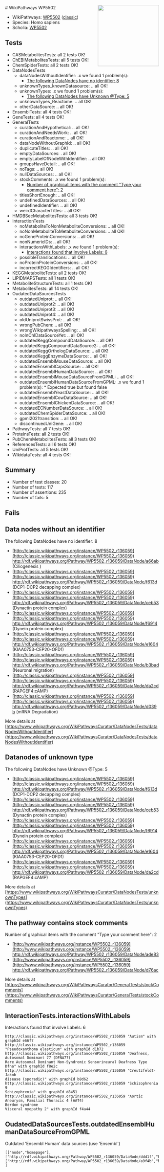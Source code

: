 <img style="float: right; width: 200px" src="https://upload.wikimedia.org/wikipedia/commons/thumb/8/83/Wplogo_with_text_500.png/640px-Wplogo_with_text_500.png" />
# WikiPathways WP5502

* WikiPathways: [WP5502](https://wikipathways.org/pathways/WP5502) ([classic](https://classic.wikipathways.org/instance/WP5502))
* Species: Homo sapiens
* Scholia: [WP5502](https://scholia.toolforge.org/wikipathways/WP5502)
## Tests
* CASMetabolitesTests: all 2 tests OK!
* ChEBIMetabolitesTests: all 5 tests OK!
* ChemSpiderTests: all 2 tests OK!
* DataNodesTests
    * dataNodesWithoutIdentifier: .x we found 1 problem(s):
        * [The following DataNodes have no identifier: 8](#d2d32fa7)
    * unknownTypes_knownDatasource: .. all OK!
    * unknownTypes: .x we found 1 problem(s):
        * [The following DataNodes have Unknown @Type: 5](#839973e3)
    * unknownTypes_Reactome: .. all OK!
    * otherDataSource: .. all OK!
* EnsemblTests: all 4 tests OK!
* GeneTests: all 4 tests OK!
* GeneralTests
    * curationAndHypothetical: .. all OK!
    * curationAndNeedsWork: .. all OK!
    * curationAndReactome: .. all OK!
    * dataNodeWithoutGraphId: .. all OK!
    * duplicateTitles: .. all OK!
    * emptyDataSources: . all OK!
    * emptyLabelOfNodeWithIdentifier: .. all OK!
    * groupsHaveDetail: .. all OK!
    * noTags: .. all OK!
    * nullDataSources: .. all OK!
    * stockComments: .x we found 1 problem(s):
        * [Number of graphical items with the comment "Type your comment here": 2](#6f4bfb2a)
    * titlesShortEnough: .. all OK!
    * undefinedDataSources: .. all OK!
    * undefinedIdentifier: .. all OK!
    * weirdCharacterTitles: .. all OK!
* HMDBSecMetabolitesTests: all 3 tests OK!
* InteractionTests
    * noMetaboliteToNonMetaboliteConversions: .. all OK!
    * noNonMetaboliteToMetaboliteConversions: .. all OK!
    * noGeneProteinConversions: .. all OK!
    * nonNumericIDs: .. all OK!
    * interactionsWithLabels: .x we found 1 problem(s):
        * [Interactions found that involve Labels: 6](#630d267d)
    * possibleTranslocations: .. all OK!
    * noProteinProteinConversions: .. all OK!
    * incorrectKEGGIdentifiers: .. all OK!
* KEGGMetaboliteTests: all 2 tests OK!
* LIPIDMAPSTests: all 1 tests OK!
* MetaboliteStructureTests: all 1 tests OK!
* MetabolitesTests: all 14 tests OK!
* OudatedDataSourcesTests
    * outdatedUniprot: .. all OK!
    * outdatedUniprot2: .. all OK!
    * outdatedUniprot3: .. all OK!
    * outdatedUniprot4: .. all OK!
    * oldUniprotSwissProt: .. all OK!
    * wrongPubChem: .. all OK!
    * wrongWikipathwaysSpelling: .. all OK!
    * noInChIDataSourceYet: .. all OK!
    * outdatedKeggCompoundDataSource: .. all OK!
    * outdatedKeggCompoundDataSource2: .. all OK!
    * outdatedKeggOrthologDataSource: .. all OK!
    * outdatedKeggEnzymeDataSource: .. all OK!
    * outdatedEnsemblMouseDataSource: .. all OK!
    * outdatedEnsemblCapsSource: .. all OK!
    * outdatedEnsemblHumanDataSource: .. all OK!
    * outdatedEnsemblMouseDataSourceFromGPML: .. all OK!
    * outdatedEnsemblHumanDataSourceFromGPML: .x we found 1 problem(s):
            * Expected true but found false
    * outdatedEnsemblYeastDataSource: .. all OK!
    * outdatedEnsemblCowDataSource: .. all OK!
    * outdatedEnsemblChickenDataSource: .. all OK!
    * outdatedECNumberDataSource: .. all OK!
    * outdatedChemSpiderDataSource: .. all OK!
    * gpml2021transition: .. all OK!
    * discontinuedUniGene: .. all OK!
* PathwayTests: all 7 tests OK!
* ProteinsTests: all 2 tests OK!
* PubChemMetabolitesTests: all 3 tests OK!
* ReferencesTests: all 6 tests OK!
* UniProtTests: all 5 tests OK!
* WikidataTests: all 4 tests OK!


## Summary

* Number of test classes: 20
* Number of tests: 117
* Number of assertions: 235
* Number of fails: 5

## Fails

<a name="d2d32fa7" />

## Data nodes without an identifier

The following DataNodes have no identifier: 8

* [http://classic.wikipathways.org/instance/WP5502_r136059](http://classic.wikipathways.org/instance/WP5502_r136059) http://rdf.wikipathways.org/Pathway/WP5502_r136059/DataNode/a66ab (Ciliogenesis )
* [http://classic.wikipathways.org/instance/WP5502_r136059](http://classic.wikipathways.org/instance/WP5502_r136059) http://rdf.wikipathways.org/Pathway/WP5502_r136059/DataNode/f613d (DCP1-DCP2 decapping complex)
* [http://classic.wikipathways.org/instance/WP5502_r136059](http://classic.wikipathways.org/instance/WP5502_r136059) http://rdf.wikipathways.org/Pathway/WP5502_r136059/DataNode/ceb53 (Dynactin protein complex)
* [http://classic.wikipathways.org/instance/WP5502_r136059](http://classic.wikipathways.org/instance/WP5502_r136059) http://rdf.wikipathways.org/Pathway/WP5502_r136059/DataNode/f6914 (Dynein protein complex)
* [http://classic.wikipathways.org/instance/WP5502_r136059](http://classic.wikipathways.org/instance/WP5502_r136059) http://rdf.wikipathways.org/Pathway/WP5502_r136059/DataNode/e1604 (KIAA0753-CEP20-OFD1)
* [http://classic.wikipathways.org/instance/WP5502_r136059](http://classic.wikipathways.org/instance/WP5502_r136059) http://rdf.wikipathways.org/Pathway/WP5502_r136059/DataNode/b3bad (Neuronal migration)
* [http://classic.wikipathways.org/instance/WP5502_r136059](http://classic.wikipathways.org/instance/WP5502_r136059) http://rdf.wikipathways.org/Pathway/WP5502_r136059/DataNode/da2cd (RAPGEF4:cAMP)
* [http://classic.wikipathways.org/instance/WP5502_r136059](http://classic.wikipathways.org/instance/WP5502_r136059) http://rdf.wikipathways.org/Pathway/WP5502_r136059/DataNode/d039b (mRNA Degradation)


More details at [https://www.wikipathways.org/WikiPathwaysCurator/DataNodesTests/dataNodesWithoutIdentifier](https://www.wikipathways.org/WikiPathwaysCurator/DataNodesTests/dataNodesWithoutIdentifier)

<a name="839973e3" />

## Datanodes of unknown type

The following DataNodes have Unknown @Type: 5

* [http://classic.wikipathways.org/instance/WP5502_r136059](http://classic.wikipathways.org/instance/WP5502_r136059) http://rdf.wikipathways.org/Pathway/WP5502_r136059/DataNode/f613d (DCP1-DCP2 decapping complex)
* [http://classic.wikipathways.org/instance/WP5502_r136059](http://classic.wikipathways.org/instance/WP5502_r136059) http://rdf.wikipathways.org/Pathway/WP5502_r136059/DataNode/ceb53 (Dynactin protein complex)
* [http://classic.wikipathways.org/instance/WP5502_r136059](http://classic.wikipathways.org/instance/WP5502_r136059) http://rdf.wikipathways.org/Pathway/WP5502_r136059/DataNode/f6914 (Dynein protein complex)
* [http://classic.wikipathways.org/instance/WP5502_r136059](http://classic.wikipathways.org/instance/WP5502_r136059) http://rdf.wikipathways.org/Pathway/WP5502_r136059/DataNode/e1604 (KIAA0753-CEP20-OFD1)
* [http://classic.wikipathways.org/instance/WP5502_r136059](http://classic.wikipathways.org/instance/WP5502_r136059) http://rdf.wikipathways.org/Pathway/WP5502_r136059/DataNode/da2cd (RAPGEF4:cAMP)


More details at [https://www.wikipathways.org/WikiPathwaysCurator/DataNodesTests/unknownTypes](https://www.wikipathways.org/WikiPathwaysCurator/DataNodesTests/unknownTypes)

<a name="6f4bfb2a" />

## The pathway contains stock comments

Number of graphical items with the comment "Type your comment here": 2

* [http://www.wikipathways.org/instance/WP5502_r136059](http://www.wikipathways.org/instance/WP5502_r136059) http://rdf.wikipathways.org/Pathway/WP5502_r136059/DataNode/ade83
* [http://www.wikipathways.org/instance/WP5502_r136059](http://www.wikipathways.org/instance/WP5502_r136059) http://rdf.wikipathways.org/Pathway/WP5502_r136059/DataNode/d76ac


More details at [https://www.wikipathways.org/WikiPathwaysCurator/GeneralTests/stockComments](https://www.wikipathways.org/WikiPathwaysCurator/GeneralTests/stockComments)

<a name="630d267d" />

## InteractionTests.interactionsWithLabels

Interactions found that involve Labels: 6
```
http://classic.wikipathways.org/instance/WP5502_r136059 "Autism" with graphId e66f7
http://classic.wikipathways.org/instance/WP5502_r136059 "Pseudoxanthoma elasticum" with graphId d1b72
http://classic.wikipathways.org/instance/WP5502_r136059 "Deafness, Autosomal Dominant 77 (DFNA77)
Rare Autosomal Dominant Non-Syndromic Sensorineural Deafness Type Dfna" with graphId f8e2c
http://classic.wikipathways.org/instance/WP5502_r136059 "Creutzfeldt-Jakob 
disease (sporadic)" with graphId b8d62
http://classic.wikipathways.org/instance/WP5502_r136059 "Schizophrenia 9 
Schizophrenia" with graphId d8451
http://classic.wikipathways.org/instance/WP5502_r136059 "Aortic Aneurysm, Familial Thoracic 4 (AAT4)
Berdon syndrome
Visceral myopathy 2" with graphId f4a44
```

<a name="7370b85a" />

## OudatedDataSourcesTests.outdatedEnsemblHumanDataSourceFromGPML

Outdated 'Ensembl Human' data sources (use 'Ensembl')
```
[["node","homepage"],
["http://rdf.wikipathways.org/Pathway/WP5502_r136059/DataNode/ddd1f","http://classic.wikipathways.org/instance/WP5502_r136059"],
["http://rdf.wikipathways.org/Pathway/WP5502_r136059/DataNode/a9f4b","http://classic.wikipathways.org/instance/WP5502_r136059"]
]
```

